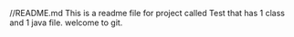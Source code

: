 //README.md
This is a readme file for project called Test that 
has 1 class and 1 java file.
welcome to git.
